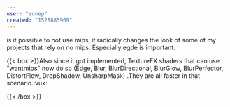 ```yaml
---
user: "sunep"
created: "1528885909"
---
```


is it possible to not use mips, it radically changes the look of some of my projects that rely on no mips. Especially egde is important.

{{< box >}}Also since it got implemented, TextureFX shaders that can use "wantmips" now do so (Edge, Blur, BlurDirectional, BlurGlow, BlurPerfector, DistortFlow, DropShadow, UnsharpMask)
.They are all faster in that scenario.:vux:
{{< /box >}}

